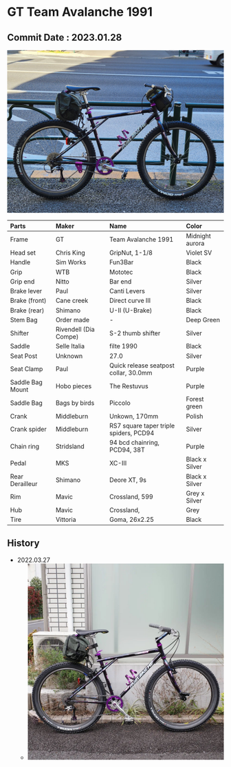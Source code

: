 # GT Team Avalanche 1991

## Commit Date : 2023.01.28

<img src=photo_001.jpg width=640></img>

| Parts  | Maker | Name | Color|
|:-------|:------|:-----|:-----|
| Frame            | GT                    | Team Avalanche 1991                    | Midnight aurora |
| Head set         | Chris King            | GripNut, 1-1/8                         | Violet SV |
| Handle           | Sim Works             | Fun3Bar                                | Black |
| Grip             | WTB                   | Mototec                                | Black |
| Grip end         | Nitto                 | Bar end                                | Silver |
| Brake lever      | Paul                  | Canti Levers                           | Silver |
| Brake (front)    | Cane creek            | Direct curve III                       | Black  |
| Brake (rear)     | Shimano               | U-II (U-Brake)                         | Black  |
| Stem Bag         | Order made            | -                                      | Deep Green |
| Shifter          | Rivendell (Dia Compe) | S-2 thumb shifter                      | Silver |
| Saddle           | Selle Italia          | filte 1990                             | Black  |
| Seat Post        | Unknown               | 27.0                                   | Silver |
| Seat Clamp       | Paul                  | Quick release seatpost collar, 30.0mm  | Purple |
| Saddle Bag Mount | Hobo pieces           | The Restuvus                           | Purple |
| Saddle Bag       | Bags by birds         | Piccolo                                | Forest green |
| Crank            | Middleburn            | Unkown, 170mm                          | Polish |
| Crank spider     | Middleburn            | RS7 square taper triple spiders, PCD94 | Silver |
| Chain ring       | Stridsland            | 94 bcd chainring, PCD94, 38T           | Purple |
| Pedal            | MKS                   | XC-III                                 | Black x Silver |
| Rear Derailleur  | Shimano               | Deore XT, 9s                           | Black x Silver |
| Rim              | Mavic                 | Crossland, 599                         | Grey x Silver |
| Hub              | Mavic                 | Crossland,                             | Grey |
| Tire             | Vittoria              | Goma, 26x2.25                          | Black |

## History

* 2022.03.27
    * <img src=photo_000.jpg width=640></img>


